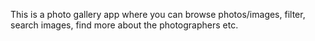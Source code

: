 This is a photo gallery app where you can browse photos/images, filter, search images, find more about the photographers etc.
